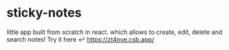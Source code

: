 # sticky-notes
little app built from scratch in react. which allows to create, edit, delete and search notes!
Try it here ↩
https://zt4nve.csb.app/
